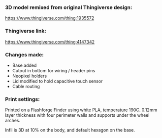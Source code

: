 ### 3D model remixed from original Thingiverse design:
https://www.thingiverse.com/thing:1935572

### Thingiverse link:
https://www.thingiverse.com/thing:4147342

### Changes made:
* Base added
* Cutout in bottom for wiring / header pins
* Neopixel holders
* Lid modified to hold capacitive touch sensor
* Cable routing

### Print settings:
Printed on a Flashforge Finder using white PLA, temperature 190C. 0.12mm layer thickness with four perimeter walls and supports under the wheel arches.

Infil is 3D at 10% on the body, and default hexagon on the base.
